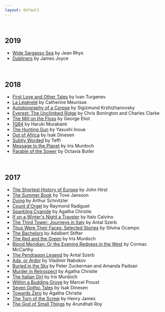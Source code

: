```yaml
---
layout: default
---
```


<br>

## 2019

* [Wide Sargasso Sea](https://www.amazon.com/Wide-Sargasso-Sea-Jean-Rhys/dp/0393352560) by Jean Rhys  
* [Dubliners](https://www.amazon.com/Dubliners-James-Joyce/dp/1580491650) by James Joyce  

<br>

## 2018

* [First Love and Other Tales](https://www.amazon.com/First-Other-Norton-Library-Paperback/dp/0393004449) by Ivan Turgenev
* [La Légèreté](https://www.amazon.fr/L%C3%A9g%C3%A8ret%C3%A9-0-Catherine-Meurisse/dp/2205075667) by Catherine Meurisse  
* [Autobiography of a Corpse](https://www.amazon.com/Autobiography-Corpse-Review-Books-Classics/dp/1590176707) by Sigizmund Krzhizhanovsky  
* [Everest: The Unclimbed Ridge](https://www.goodreads.com/book/show/1129969.Everest) by Chris Bonington and Charles Clarke  
* [The Mill on the Floss](https://www.goodreads.com/book/show/20564.The_Mill_on_the_Floss) by George Eliot
* [1Q84](https://www.amazon.com/1Q84-Vintage-International-Haruki-Murakami/dp/0307476464) by Haruki Murakami
* [The Hunting Gun](https://www.amazon.com/Hunting-Gun-Pushkin-Collection/dp/1782270019/) by Yasushi Inoue
* [Out of Africa](https://www.amazon.com/Africa-Modern-Library-Nonfiction-Books/dp/0679600213) by Isak Dinesen
* [Subtly Worded](https://www.amazon.com/Subtly-Worded-Pushkin-Collection-Teffi/dp/178227037X) by Teffi  
* [Message to the Planet](https://www.amazon.com/Message-Planet-Iris-Murdoch/dp/0140126643) by Iris Murdoch  
* [Parable of the Sower](https://www.amazon.com/Parable-Sower-Earthseed-Octavia-Butler/dp/0446675504) by Octavia Butler

<br>

## 2017

* [The Shortest History of Europe](https://www.amazon.com/dp/1863955658/ref=cm_sw_r_cp_dp_T1_XGhtzb9WH5SN5) by John Hirst
* [The Summer Book](https://www.amazon.com/dp/159017268X/ref=cm_sw_r_cp_dp_T1_TjgrzbGYT5127) by Tove Jansson  
* [Dying](https://www.amazon.com/dp/190128574X/ref=cm_sw_r_cp_dp_T1_BHgrzbVJBX9TF) by Arthur Schnitzler  
* [Count d'Orgel](https://www.amazon.com/dp/1901285030/ref=cm_sw_r_cp_dp_T1_sGgrzbCM8C2V6) by Raymond Radiguet
* [Sparkling Cyanide](https://www.amazon.com/dp/0062074385/ref=cm_sw_r_cp_dp_T1_pjgrzb37173B1) by Agatha Christie
* [If on a Winter's Night a Traveler](https://www.amazon.com/dp/0156439611/ref=cm_sw_r_cp_dp_T1_3igrzbDW17511) by Italo Calvino
* [The Third Tower: Journeys in Italy](https://www.amazon.com/dp/B00LGUF1BG/ref=cm_sw_r_cp_dp_T1_UhgrzbG0TRWZX) by Antal Szerb   
* [Thus Were Their Faces: Selected Stories](https://www.amazon.com/dp/1590177673/ref=cm_sw_r_cp_dp_T1_.ggrzbZ5R23JB) by Silvina Ocampo  
* [The Bachelors](https://www.amazon.com/dp/B00LGUEOIC/ref=cm_sw_r_cp_dp_T1_hkgrzbGR2RYJA) by Adalbert Stifter  
* [The Red and the Green](https://www.amazon.com/dp/0140027564/ref=cm_sw_r_cp_dp_T1_UkgrzbK27C4TS) by Iris Murdoch  
* [Blood Meridian: Or the Evening Redness in the West](https://www.amazon.com/dp/0679728759/ref=cm_sw_r_cp_dp_T1_FlgrzbREKE7FG) by Cormac McCarthy  
* [The Pendragon Legend](https://www.amazon.com/dp/1908968400/ref=cm_sw_r_cp_dp_T1_NWctzbS85MMS8) by Antal Szerb
* [Ada, or Ardor](https://www.amazon.com/dp/0679725229/ref=cm_sw_r_cp_ep_dp_q5-xzbATCHP81) by Vladimir Nabokov
* [Buried in the Sky](https://www.amazon.com/dp/0393345416/ref=cm_sw_r_cp_dp_T2_ew9GzbETCDZKR) by Peter Zuckerman and Amanda Padoan  
* [Murder in Retrospect](https://www.amazon.com/dp/0062073575/ref=cm_sw_r_cp_dp_T2_fv9Gzb8K12BCS) by Agatha Christie  
* [The Italian Girl](https://www.amazon.com/dp/0140025596) by Iris Murdoch
* [Within a Budding Grove](https://www.amazon.com/Search-Lost-Time-Vol-II/dp/0375752196/) by Marcel Proust
* [Seven Gothic Tales](https://www.amazon.com/Seven-Gothic-Tales-Isak-Dinesen/dp/0679736417) by Isak Dinesen
* [Towards Zero](https://www.amazon.com/Towards-Zero-Agatha-Christie/dp/0062073540) by Agatha Christie
* [The Turn of the Screw](http://www.gutenberg.org/files/209/209-h/209-h.htm) by Henry James  
* [The God of Small Things](https://www.amazon.com/God-Small-Things-Novel/dp/0812979656) by Arundhati Roy   

<br>
